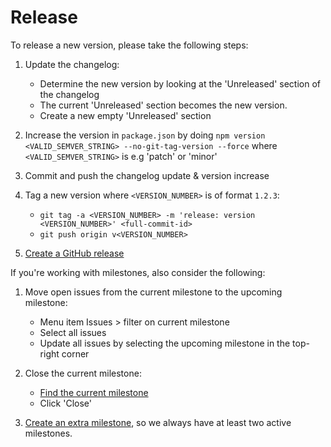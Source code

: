 # Release

To release a new version, please take the following steps:

1. Update the changelog:

   - Determine the new version by looking at the 'Unreleased' section of the changelog
   - The current 'Unreleased' section becomes the new version.
   - Create a new empty 'Unreleased' section

2. Increase the version in `package.json` by doing `npm version <VALID_SEMVER_STRING> --no-git-tag-version --force` where `<VALID_SEMVER_STRING>` is e.g 'patch' or 'minor'

3. Commit and push the changelog update & version increase

4. Tag a new version where `<VERSION_NUMBER>` is of format `1.2.3`:

   - `git tag -a <VERSION_NUMBER> -m 'release: version <VERSION_NUMBER>' <full-commit-id>`
   - `git push origin v<VERSION_NUMBER>`

5. [Create a GitHub release](https://docs.github.com/en/repositories/releasing-projects-on-github/managing-releases-in-a-repository)

If you're working with milestones, also consider the following:

1. Move open issues from the current milestone to the upcoming milestone:

   - Menu item Issues > filter on current milestone
   - Select all issues
   - Update all issues by selecting the upcoming milestone in the top-right corner

2. Close the current milestone:

   - [Find the current milestone](https://docs.github.com/en/issues/using-labels-and-milestones-to-track-work/viewing-your-milestones-progress)
   - Click 'Close'

3. [Create an extra milestone](https://docs.github.com/en/issues/using-labels-and-milestones-to-track-work/creating-and-editing-milestones-for-issues-and-pull-requests), so we always have at least two active milestones.
